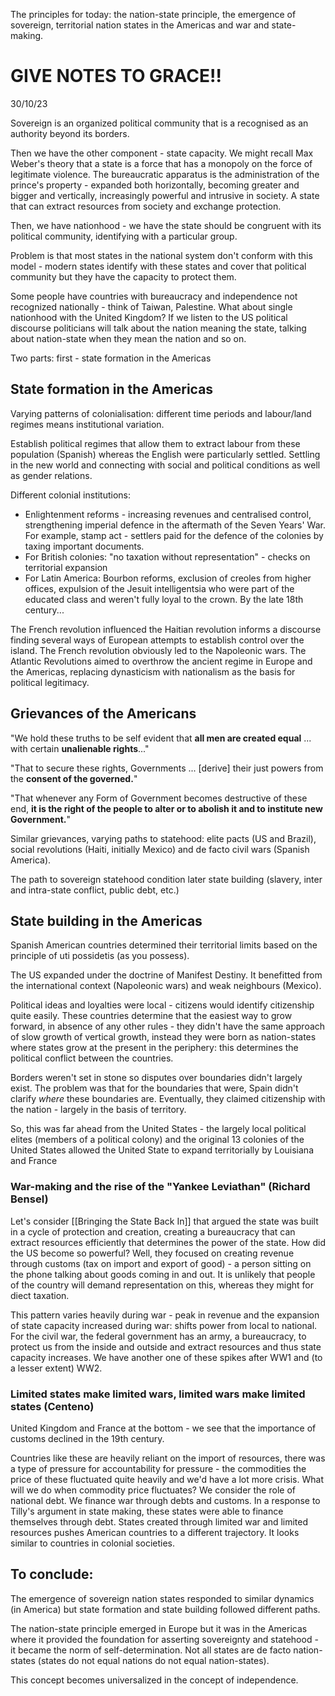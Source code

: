 
The principles for today: the nation-state principle, the emergence of sovereign, territorial nation states in the Americas and war and state-making.

# GIVE NOTES TO GRACE!!

30/10/23

Sovereign is an organized political community that is a recognised as an authority beyond its borders.

Then we have the other component - state capacity. We might recall Max Weber's theory that a state is a force that has a monopoly on the force of legitimate violence. The bureaucratic apparatus is the administration of the prince's property - expanded both horizontally, becoming greater and bigger and vertically, increasingly powerful and intrusive in society. A state that can extract resources from society and exchange protection.

Then, we have nationhood - we have the state should be congruent with its political community, identifying with a particular group.

Problem is that most states in the national system don't conform with this model - modern states identify with these states and cover that political community but they have the capacity to protect them.

Some people have countries with bureaucracy and independence not recognized nationally - think of Taiwan, Palestine. What about single nationhood with the United Kingdom? If we listen to the US political discourse politicians will talk about the nation meaning the state, talking about nation-state when they mean the nation and so on.

Two parts: first - state formation in the Americas

## State formation in the Americas

Varying patterns of colonialisation: different time periods and labour/land regimes means institutional variation.

Establish political regimes that allow them to extract labour from these population (Spanish) whereas the English were particularly settled. Settling in the new world and connecting with social and political conditions as well as gender relations.

Different colonial institutions:
- Enlightenment reforms - increasing revenues and centralised control, strengthening imperial defence in the aftermath of the Seven Years' War. For example, stamp act - settlers paid for the defence of the colonies by taxing important documents.
- For British colonies: "no taxation without representation" - checks on territorial expansion
- For Latin America: Bourbon reforms, exclusion of creoles from higher offices, expulsion of the Jesuit intelligentsia who were part of the educated class and weren't fully loyal to the crown. By the late 18th century...

The French revolution influenced the Haitian revolution informs a discourse finding several ways of European attempts to establish control over the island. The French revolution obviously led to the Napoleonic wars.
The Atlantic Revolutions aimed to overthrow the ancient regime in Europe and the Americas, replacing dynasticism with nationalism as the basis for political legitimacy.

## Grievances of the Americans

"We hold these truths to be self evident that **all men are created equal** ... with certain **unalienable rights**..."

"That to secure these rights, Governments ... [derive] their just powers from the **consent of the governed.**"

"That whenever any Form of Government becomes destructive of these end, **it is the right of the people to alter or to abolish it and to institute new Government.**"

Similar grievances, varying paths to statehood: elite pacts (US and Brazil), social revolutions (Haiti, initially Mexico) and de facto civil wars (Spanish America).

The path to sovereign statehood condition later state building (slavery, inter and intra-state conflict, public debt, etc.)

## State building in the Americas

Spanish American countries determined their territorial limits based on the principle of uti possidetis (as you possess).

The US expanded under the doctrine of Manifest Destiny. It benefitted from the international context (Napoleonic wars) and weak neighbours (Mexico).

Political ideas and loyalties were local - citizens would identify citizenship quite easily. These countries determine that the easiest way to grow forward, in absence of any other rules - they didn't have the same approach of slow growth of vertical growth, instead they were born as nation-states where states grow at the present in the periphery: this determines the political conflict between the countries.

Borders weren't set in stone so disputes over boundaries didn't largely exist. The problem was that for the boundaries that were, Spain didn't clarify *where* these boundaries are. Eventually, they claimed citizenship with the nation - largely in the basis of territory.

So, this was far ahead from the United States - the largely local political elites (members of a political colony) and the original 13 colonies of the United States allowed the United State to expand territorially by Louisiana and France

### War-making and the rise of the "Yankee Leviathan" (Richard Bensel)

Let's consider [[Bringing the State Back In]] that argued the state was built in a cycle of protection and creation, creating a bureaucracy that can extract resources efficiently that determines the power of the state. How did the US become so powerful? Well, they focused on creating revenue through customs (tax on import and export of good) - a person sitting on the phone talking about goods coming in and out. It is unlikely that people of the country will demand representation on this, whereas they might for diect taxation.

This pattern varies heavily during war - peak in revenue and the expansion of state capacity increased during war: shifts power from local to national. For the civil war, the federal government has an army, a bureaucracy, to protect us from the inside and outside and extract resources and thus state capacity increases. We have another one of these spikes after WW1 and (to a lesser extent) WW2.

### Limited states make limited wars, limited wars make limited states (Centeno)

United Kingdom and France at the bottom - we see that the importance of customs declined in the 19th century.

Countries like these are heavily reliant on the import of resources, there was a type of pressure for accountability for pressure - the commodities the price of these fluctuated quite heavily and we'd have a lot more crisis. What will we do when commodity price fluctuates? We consider the role of national debt. We finance war through debts and customs. In a response to Tilly's argument in state making, these states were able to finance themselves through debt. States created through limited war and limited resources pushes American countries to a different trajectory. It looks similar to countries in colonial societies.

## To conclude:

The emergence of sovereign nation states responded to similar dynamics (in America) but state formation and state building followed different paths.

The nation-state principle emerged in Europe but it was in the Americas where it provided the foundation for asserting sovereignty and statehood - it became the norm of self-determination.
Not all states are de facto nation-states (states do not equal nations do not equal nation-states).

This concept becomes universalized in the concept of independence.